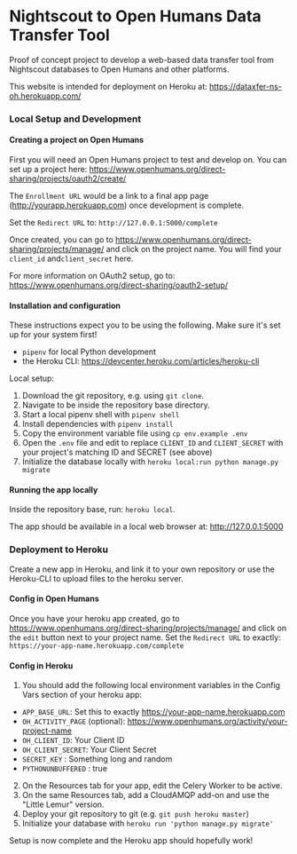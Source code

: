 # Nightscout to Open Humans Data Transfer Tool

Proof of concept project to develop a web-based data transfer tool from
Nightscout databases to Open Humans and other platforms.

This website is intended for deployment on Heroku at:
https://dataxfer-ns-oh.herokuapp.com/

### Local Setup and Development

#### Creating a project on Open Humans

First you will need an Open Humans project to test and develop on. You can set up a project here: https://www.openhumans.org/direct-sharing/projects/oauth2/create/

The `Enrollment URL` would be a link to a final app page (http://yourapp.herokuapp.com) once development is complete.

Set the `Redirect URL` to: `http://127.0.0.1:5000/complete`

Once created, you can go to https://www.openhumans.org/direct-sharing/projects/manage/ and click on the project name. You will find your `client_id` and`client_secret` here.

For more information on OAuth2 setup, go to: https://www.openhumans.org/direct-sharing/oauth2-setup/

#### Installation and configuration

These instructions expect you to be using the following. Make sure it's set
up for your system first!

* `pipenv` for local Python development
* the Heroku CLI: https://devcenter.heroku.com/articles/heroku-cli

Local setup:

1. Download the git repository, e.g. using `git clone`.
2. Navigate to be inside the repository base directory.
3. Start a local pipenv shell with `pipenv shell`
4. Install dependencies with `pipenv install`
5. Copy the environment variable file using `cp env.example .env`
6. Open the `.env` file and edit to replace `CLIENT_ID` and `CLIENT_SECRET` with your project's matching ID and SECRET (see above)
7. Initialize the database locally with `heroku local:run python manage.py migrate`

#### Running the app locally

Inside the repository base, run: `heroku local`.

The app should be available in a local web browser at: http://127.0.0.1:5000

### Deployment to Heroku

Create a new app in Heroku, and link it to your own repository or use the Heroku-CLI to upload files to the heroku server.

#### Config in Open Humans

Once you have your heroku app created, go to https://www.openhumans.org/direct-sharing/projects/manage/ and click on the `edit` button next to your project name. Set the `Redirect URL` to exactly: `https://your-app-name.herokuapp.com/complete`

#### Config in Heroku

1. You should add the following local environment variables in the Config Vars section of your heroku app:
  * `APP_BASE_URL`: Set this to exactly https://your-app-name.herokuapp.com
  * `OH_ACTIVITY_PAGE` (optional): https://www.openhumans.org/activity/your-project-name
  * `OH_CLIENT_ID`: Your Client ID
  * `OH_CLIENT_SECRET`: Your Client Secret
  * `SECRET_KEY` : Something long and random
  * `PYTHONUNBUFFERED` : true
2. On the Resources tab for your app, edit the Celery Worker to be active.
3. On the same Resources tab, add a CloudAMQP add-on and use the "Little Lemur" version.
4. Deploy your git repository to git (e.g. `git push heroku master`)
5. Initialize your database with `heroku run 'python manage.py migrate'`

Setup is now complete and the Heroku app should hopefully work!
